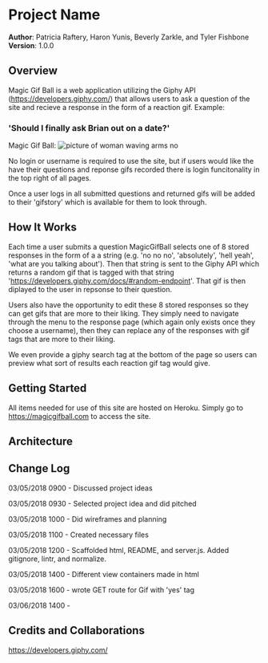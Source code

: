 # Project Name

**Author**: Patricia Raftery, Haron Yunis, Beverly Zarkle, and Tyler Fishbone
**Version**: 1.0.0

## Overview
Magic Gif Ball is a web application utilizing the Giphy API (https://developers.giphy.com/) that allows users to ask a question of the site and recieve a response in the form of a reaction gif.
Example:

### 'Should I finally ask Brian out on a date?'

Magic Gif Ball: 
![picture of woman waving arms no](https://media.giphy.com/media/l1J9OVgun9akcO5C8/giphy.gif "No No No")

No login or username is required to use the site, but if users would like the have their questions and reponse gifs recorded there is login funcitonality in the top right of all pages. 

Once a user logs in all submitted questions and returned gifs will be added to their 'gifstory' which is available for them to look through.

## How It Works

Each time a user submits a question MagicGifBall selects one of 8 stored responses in the form of a a string (e.g. 'no no no', 'absolutely', 'hell yeah', 'what are you talking about'). Then that string is sent to the Giphy API which returns a random gif that is tagged with that string 'https://developers.giphy.com/docs/#random-endpoint'. That gif is then diplayed to the user in repsonse to their question.

Users also have the opportunity to edit these 8 stored responses so they can get gifs that are more to their liking. They simply need to navigate through the menu to the response page (which again only exists once they choose a username), then they can replace any of the responses with gif tags that are more to their liking.

We even provide a giphy search tag at the bottom of the page so users can preview what sort of results each reaction gif tag would give.

## Getting Started
All items needed for use of this site are hosted on Heroku. Simply go to https://magicgifball.com to access the site.


## Architecture


## Change Log
03/05/2018 0900 - Discussed project ideas

03/05/2018 0930 - Selected project idea and did pitched

03/05/2018 1000 - Did wireframes and planning

03/05/2018 1100 - Created necessary files

03/05/2018 1200 - Scaffolded html, README, and server.js. Added gitignore, lintr, and normalize.

03/05/2018 1400 - Different view containers made in html

03/05/2018 1600 - wrote GET route for Gif with 'yes' tag

03/06/2018 1400 - 


## Credits and Collaborations
https://developers.giphy.com/

